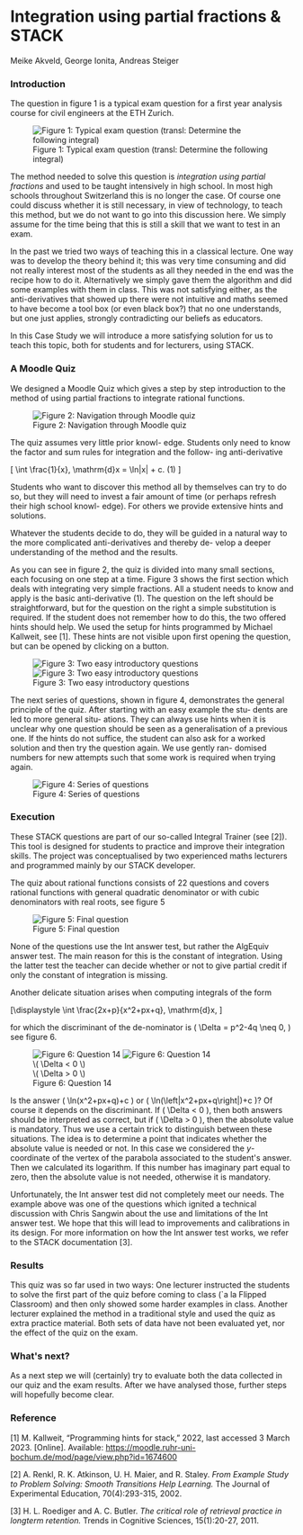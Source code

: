 # Integration using partial fractions & STACK

Meike Akveld, George Ionita, Andreas Steiger

### Introduction
The question in figure 1 is a typical exam question for a first year analysis course for civil engineers at the ETH Zurich.

<div class="float-none img-middle">
    <figure class="figure">
        <img class="figure-img img-fluid" src="../Images/ExamQuestion.png" alt="Figure 1: Typical exam question (transl: Determine the following integral)">
        <figcaption class="figure-caption">Figure 1: Typical exam question (transl: Determine the following integral)</figcaption>
    </figure>
</div>

The method needed to solve this question is _integration using partial fractions_ and used to be taught intensively in high school. In most high schools throughout Switzerland this is no longer the case. Of course one could discuss whether it is still necessary, in view of technology, to teach this method, but we do not want to go into this discussion here. We simply assume for the time being that this is still a skill that we want to test in an exam.

In the past we tried two ways of teaching this in a classical lecture. One way was to develop the theory behind it; this was very time consuming and did not really interest most of the students as all they needed in the end was the recipe how to do it. Alternatively we simply gave them the algorithm and did some examples with them in class. This was not satisfying either, as the anti-derivatives that showed up there were not intuitive and maths seemed to have become a tool box (or even black box?) that no one understands, but one just applies, strongly contradicting our beliefs as educators.

In this Case Study we will introduce a more satisfying solution for us to teach this topic, both for students and for lecturers, using STACK.

### A Moodle Quiz

We designed a Moodle Quiz which gives a step by step introduction to the method of using partial fractions to integrate rational functions.

<div class="float-none img-middle">
    <figure class="figure">
        <img class="figure-img img-fluid" src="../Images/TestNavigation_short.png" alt="Figure 2: Navigation through Moodle quiz">
        <figcaption class="figure-caption">Figure 2: Navigation through Moodle quiz</figcaption>
    </figure>
</div>

The quiz assumes very little prior knowl- edge. Students only need to know the factor and sum rules for integration and the follow- ing anti-derivative 

<span>\[ \int \frac{1}{x}\, \mathrm{d}x = \ln|x| + c. (1) \]</span>

Students who want to discover this method all by themselves can try to do so, but they will need to invest a fair amount of time (or perhaps refresh their high school knowl- edge). For others we provide extensive hints and solutions.


Whatever the students decide to do, they will be guided in a natural way to the more complicated anti-derivatives and thereby de-
velop a deeper understanding of the method and the results.

As you can see in figure 2, the quiz is divided into many small sections, each focusing on one step at a time. Figure 3 shows the first section which deals with integrating very simple fractions. All a student needs to know and apply is the basic anti-derivative (1). The question on the left should be straightforward, but for the question on the right a simple substitution is required. If the student does not remember how to do this, the two offered hints should help. We used the setup for hints programmed by Michael Kallweit, see [1]. These hints are not visible upon first opening the question, but can be opened by clicking on a
button.

<div class="float-none img-middle">
    <figure class="figure row">
        <img class="figure-img img-fluid col-6" src="../Images/Question01.png" alt="Figure 3: Two easy introductory questions">
        <img class="figure-img img-fluid col-6" src="../Images/Question02.png" alt="Figure 3: Two easy introductory questions">
        <figcaption class="figure-caption col-12 text-center">Figure 3: Two easy introductory questions</figcaption>
    </figure>
</div>

The next series of questions, shown in figure 4, demonstrates the general principle of the quiz. After starting with an easy example the stu- dents are led to more general situ- ations. They can always use hints when it is unclear why one question should be seen as a generalisation of a previous one. If the hints do not suffice, the student can also ask for a worked solution and then try the question again. We use gently ran- domised numbers for new attempts such that some work is required when trying again.

<div class="float-none img-middle">
    <figure class="figure">
        <img class="figure-img img-fluid" src="../Images/Question03_05.png" alt="Figure 4: Series of questions">
        <figcaption class="figure-caption">Figure 4: Series of questions</figcaption>
    </figure>
</div>

### Execution

These STACK questions are part of our so-called Integral Trainer (see [2]). This tool is designed for students to practice and improve their integration skills. The project was conceptualised by two experienced maths lecturers and programmed mainly by our STACK developer.

The quiz about rational functions consists of 22 questions and covers rational functions with general quadratic denominator or with cubic denominators with real roots, see figure 5

<div class="float-none img-middle">
    <figure class="figure">
        <img class="figure-img img-fluid" src="../Images/Question22.png" alt="Figure 5: Final question">
        <figcaption class="figure-caption">Figure 5: Final question</figcaption>
    </figure>
</div>

None of the questions use the Int answer test, but rather the AlgEquiv answer test. The main reason for this is the constant of integration. Using the latter test the teacher can decide whether or not to give partial credit if only the constant of integration is missing.

Another delicate situation arises when computing integrals of the form

<span>\[\displaystyle \int \frac{2x+p}{x^2+px+q}\, \mathrm{d}x, \]</span>

for which the discriminant of the de-nominator is \( \Delta = p^2-4q \neq 0, \) see figure 6.

<div class="float-none img-middle">
    <figure class="figure row">
        <img class="figure-img img-fluid col-6" src="../Images/Question14_neg.png" alt="Figure 6: Question 14">
        <img class="figure-img img-fluid col-6" src="../Images/Question14_pos.png" alt="Figure 6: Question 14">
        <figcaption class="figure-caption col-6 text-center">\( \Delta < 0 \)</figcaption>
        <figcaption class="figure-caption col-6 text-center">\( \Delta > 0 \)</figcaption>
        <figcaption class="figure-caption col-12 text-center">Figure 6: Question 14</figcaption>
    </figure>
</div>

Is the answer \( \ln(x^2+px+q)+c \) or \( \ln(\left|x^2+px+q\right|)+c \)? Of course it depends on the discriminant. If \( \Delta < 0 \), then both answers should be interpreted as correct, but if \( \Delta > 0 \), then the absolute value is mandatory. Thus we use a certain trick to distinguish between these situations. The idea is to determine a point that indicates whether the absolute value is needed or not. In this case we considered the $y$-coordinate of the vertex of the parabola associated to the student's answer. Then we calculated its logarithm. If this number has imaginary part equal to zero, then the absolute value is not needed, otherwise it is mandatory.

Unfortunately, the Int answer test did not completely meet our needs. The example above was one of the questions which ignited a technical discussion with Chris Sangwin about the use and limitations of the Int answer test. We hope that this will lead to improvements and calibrations in its design. For more information on how the Int answer test works, we refer to the STACK documentation [3].

### Results

This quiz was so far used in two ways: One lecturer instructed the students to solve the first part of the quiz before coming to class (`a la Flipped Classroom) and then only showed some harder examples in class. Another lecturer explained the method in a traditional style and used the quiz as extra practice material. Both sets of data have not been evaluated yet, nor the effect of the quiz on the exam.

### What's next?

As a next step we will (certainly) try to evaluate both the data collected in our quiz and the exam results. After we have analysed those, further steps will hopefully become clear.

### Reference

[1] M. Kallweit, “Programming hints for stack,” 2022, last accessed 3 March 2023. [Online]. Available: <a href="https://moodle.ruhr-uni-bochum.de/mod/page/view.php?id=1674600">https://moodle.ruhr-uni-bochum.de/mod/page/view.php?id=1674600</a>

[2] A. Renkl, R. K. Atkinson, U. H. Maier, and R. Staley. *From Example Study to Problem Solving: Smooth Transitions Help Learning.* The Journal of Experimental Education, 70(4):293-315, 2002.

[3] H. L. Roediger and A. C. Butler. *The critical role of retrieval practice in longterm retention.* Trends in Cognitive Sciences, 15(1):20-27, 2011.


